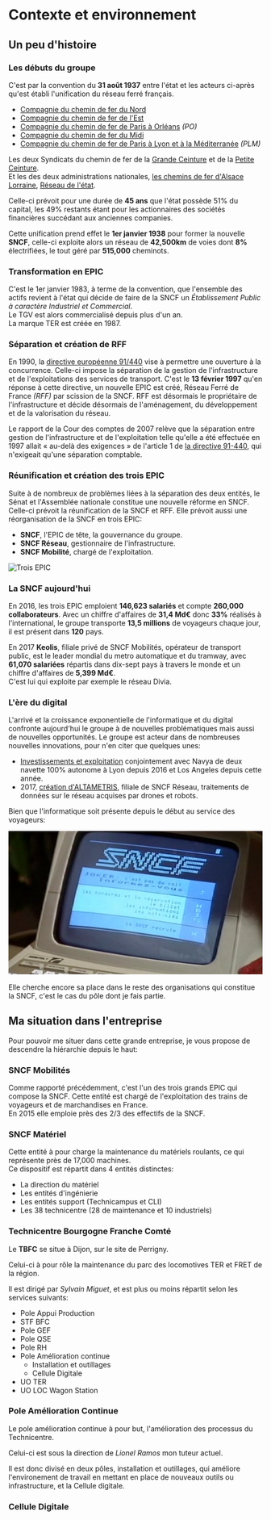 # Contexte et environnement

## Un peu d'histoire

### Les débuts du groupe

C'est par la convention du **31 août 1937** entre l'état et les acteurs ci-après qu'est établi l'unification du réseau ferré français. 

- [Compagnie du chemin de fer du Nord][1]
- [Compagnie du chemin de fer de l'Est][2]
- [Compagnie du chemin de fer de Paris à Orléans][3] *(PO)*
- [Compagnie du chemin de fer du Midi][4]
- [Compagnie du chemin de fer de Paris à Lyon et à la Méditerranée][5] *(PLM)*  

Les deux Syndicats du chemin de fer de la [Grande Ceinture][6] et de la [Petite Ceinture][7].  
Et les des deux administrations nationales, [les chemins de fer d'Alsace Lorraine](https://fr.wikipedia.org/wiki/Administration_des_chemins_de_fer_d%27Alsace_et_de_Lorraine), [Réseau de l'état](https://fr.wikipedia.org/wiki/Administration_des_chemins_de_fer_de_l%27%C3%89tat).

Celle-ci prévoit pour une durée de **45 ans** que l'état possède 51% du capital, les 49% restants étant pour les actionnaires des sociétés financières succédant aux anciennes companies.

Cette unification prend effet le **1er janvier 1938** pour former la nouvelle **SNCF**, celle-ci exploite alors un réseau de **42,500km** de voies dont **8%** électrifiées, le tout géré par **515,000** cheminots.

### Transformation en EPIC

C'est le 1er janvier 1983, à terme de la convention, que l'ensemble des actifs revient à l'état qui décide de faire de la SNCF un *Établissement Public à caractère Industriel et Commercial*.  
Le TGV est alors commercialisé depuis plus d'un an.  
La marque TER est créée en 1987.  

### Séparation et création de RFF

En 1990, la [directive européenne 91/440](https://fr.wikipedia.org/wiki/Directive_relative_au_d%C3%A9veloppement_de_chemins_de_fer_communautaires) vise à permettre une ouverture à la concurrence. Celle-ci impose la séparation de la gestion de l'infrastructure et de l'exploitations des services de transport.
C'est le **13 février 1997** qu'en réponse à cette directive, un nouvelle EPIC est créé, Réseau Ferré de France *(RFF)* par scission de la SNCF. RFF est désormais le propriétaire de l'infrastructure et décide désormais de l'aménagement, du développement et de la valorisation du réseau.  

Le rapport de la Cour des comptes de 2007 relève que la séparation entre gestion de l'infrastructure et de l'exploitation telle qu'elle a été effectuée en 1997 allait « au-delà des exigences » de l'article 1 de [la directive 91-440](https://fr.wikipedia.org/wiki/Directive_relative_au_d%C3%A9veloppement_de_chemins_de_fer_communautaires), qui n'exigeait qu'une séparation comptable.

### Réunification et création des trois EPIC

Suite à de nombreux de problèmes liées à la séparation des deux entités, le Sénat et l'Assemblée nationale constitue une nouvelle réforme en SNCF. Celle-ci prévoit la réunification de la SNCF et RFF. Elle prévoit aussi une réorganisation de la SNCF en trois EPIC:

- **SNCF**, l'EPIC de tête, la gouvernance du groupe.
- **SNCF Réseau**, gestionnaire de l'infrastructure.
- **SNCF Mobilité**, chargé de l'exploitation.

![Trois EPIC](./assets/sncf-epic.png)

### La SNCF aujourd'hui

En 2016, les trois EPIC emploient **146,623 salariés** et compte **260,000 collaborateurs**. Avec un chiffre d'affaires de **31,4 Md€** donc **33%** réalisés à l'international, le groupe transporte **13,5 millions** de voyageurs chaque jour, il est présent dans **120** pays.

En 2017 **Keolis**, filiale privé de SNCF Mobilités, opérateur de transport public, est le leader mondial du metro automatique et du tramway, avec **61,070 salariées** répartis dans dix-sept pays à travers le monde et un chiffre d'affaires de **5,399 Md€**.  
C'est lui qui exploite par exemple le réseau Divia.  

### L'ère du digital

L'arrivé et la croissance exponentielle de l'informatique et du digital confronte aujourd'hui le groupe à de nouvelles problématiques mais aussi de nouvelles opportunités.
Le groupe est acteur dans de nombreuses nouvelles innovations, pour n'en citer que quelques unes:

- [Investissements et exploitation](https://www.usine-digitale.fr/article/keolis-et-valeo-misent-sur-la-navette-autonome-navya-leve-30-millions-d-euros.N449887) conjointement avec Navya de deux navette 100% autonome à Lyon depuis 2016 et Los Angeles depuis cette année.
- 2017, [création d'ALTAMETRIS](https://www.sncf-reseau.fr/fr/actualite/institutionnel/lancement-de-la-filiale-drones-sncf-reseau-altametris), filiale de SNCF Réseau, traitements de données sur le réseau acquises par drones et robots.

Bien que l'informatique soit présente depuis le début au service des voyageurs:

![Site SNCF Minitel](../assets/sncf-minitel.jpg)

Elle cherche encore sa place dans le reste des organisations qui constitue la SNCF, c'est le cas du pôle dont je fais partie.

## Ma situation dans l'entreprise

Pour pouvoir me situer dans cette grande entreprise, je vous propose de descendre la hiérarchie depuis le haut:

### SNCF Mobilités

Comme rapporté précédemment, c'est l'un des trois grands EPIC qui compose la SNCF.
Cette entité est chargé de l'exploitation des trains de voyageurs et de marchandises en France.  
En 2015 elle emploie près des 2/3 des effectifs de la SNCF.

### SNCF Matériel

Cette entité à pour charge la maintenance du matériels roulants, ce qui représente près de 17,000 machines.  
Ce dispositif est répartit dans 4 entités distinctes:

- La direction du matériel
- Les entités d'ingénierie
- Les entités support (Technicampus et CLI)
- Les 38 technicentre (28 de maintenance et 10 industriels)

### Technicentre Bourgogne Franche Comté

Le **TBFC** se situe à Dijon, sur le site de Perrigny.  

Celui-ci à pour rôle la maintenance du parc des locomotives TER et FRET de la région.  

Il est dirigé par *Sylvain Miguet*, et est plus ou moins répartit selon les services suivants:

- Pole Appui Production
- STF BFC
- Pole GEF
- Pole QSE
- Pole RH
- Pole Amélioration continue
  - Installation et outillages
  - Cellule Digitale
- UO TER
- UO LOC Wagon Station

### Pole Amélioration Continue

Le pole amélioration continue à pour but, l'amélioration des processus du Technicentre.  

Celui-ci est sous la direction de *Lionel Ramos* mon tuteur actuel.

Il est donc divisé en deux pôles, installation et outillages, qui améliore l'environement de travail en mettant en place de nouveaux outils ou infrastructure, et la Cellule digitale.

### Cellule Digitale



[1]: https://fr.wikipedia.org/wiki/Compagnie_des_chemins_de_fer_du_Nord
[2]: https://fr.wikipedia.org/wiki/Compagnie_des_chemins_de_fer_de_l%27Est
[3]: https://fr.wikipedia.org/wiki/Compagnie_du_chemin_de_fer_de_Paris_%C3%A0_Orl%C3%A9ans
[4]: https://fr.wikipedia.org/wiki/Compagnie_des_chemins_de_fer_du_Midi_et_du_Canal_lat%C3%A9ral_%C3%A0_la_Garonne
[5]: https://fr.wikipedia.org/wiki/Compagnie_des_chemins_de_fer_de_Paris_%C3%A0_Lyon_et_%C3%A0_la_M%C3%A9diterran%C3%A9e
[6]: https://fr.wikipedia.org/wiki/Ligne_de_la_grande_ceinture_de_Paris
[7]: https://fr.wikipedia.org/wiki/Ligne_de_Petite_Ceinture

